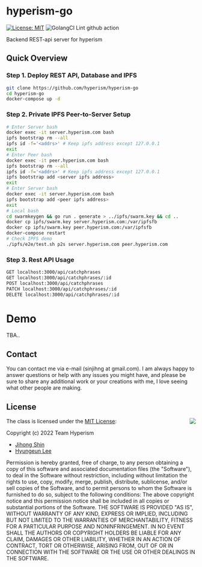 # hyperism-go

[![License: MIT](https://img.shields.io/badge/License-MIT-yellow.svg)](https://opensource.org/licenses/MIT)
![GolangCI Lint github action](https://github.com/hyperism/hyperism-go/actions/workflows/golangci-lint.yml/badge.svg?branch=main)

Backend REST-api server for hyperism 

## Quick Overview

### Step 1. Deploy REST API, Database and IPFS
```bash
git clone https://github.com/hyperism/hyperism-go
cd hyperism-go
docker-compose up -d
```

### Step 2. Private IPFS Peer-to-Server Setup
```bash
# Enter Server bash
docker exec -it server.hyperism.com bash
ipfs bootstrap rm --all
ipfs id -f='<addrs>' # Keep ipfs address except 127.0.0.1
exit
# Enter Peer bash
docker exec -it peer.hyperism.com bash
ipfs bootstrap rm --all
ipfs id -f='<addrs>' # Keep ipfs address except 127.0.0.1
ipfs bootstrap add <server ipfs address>
exit
# Enter Server bash
docker exec -it server.hyperism.com bash
ipfs bootstrap add <peer ipfs address>
exit
# Local bash
cd swarmkeygen && go run . generate > ../ipfs/swarm.key && cd ..
docker cp ipfs/swarm.key server.hyperism.com:/var/ipfsfb
docker cp ipfs/swarm.key peer.hyperism.com:/var/ipfsfb
docker-compose restart
# Check IPFS demo
./ipfs/e2e/test.sh p2s server.hyperism.com peer.hyperism.com
```
### Step 3. Rest API Usage
```bash
GET localhost:3000/api/catchphrases
GET localhost:3000/api/catchphrases/:id
POST localhost:3000/api/catchphrases
PATCH localhost:3000/api/catchphrases/:id
DELETE localhost:3000/api/catchphrases/:id
```

# Demo
TBA..

## Contact

You can contact me via e-mail (sinjihng at gmail.com). I am always happy to answer questions or help with any issues you might have, and please be sure to share any additional work or your creations with me, I love seeing what other people are making.

## License
<img align="right" src="http://opensource.org/trademarks/opensource/OSI-Approved-License-100x137.png">

The class is licensed under the [MIT License](http://opensource.org/licenses/MIT):

Copyright (c) 2022 Team Hyperism
*   [Jihong Shin](https://github.com/Snowapril)
*   [Hyungeun Lee](https://github.com/leehyunk6310)

Permission is hereby granted, free of charge, to any person obtaining a copy of this software and associated documentation files (the "Software"), to deal in the Software without restriction, including without limitation the rights to use, copy, modify, merge, publish, distribute, sublicense, and/or sell copies of the Software, and to permit persons to whom the Software is furnished to do so, subject to the following conditions:
The above copyright notice and this permission notice shall be included in all copies or substantial portions of the Software.
THE SOFTWARE IS PROVIDED "AS IS", WITHOUT WARRANTY OF ANY KIND, EXPRESS OR IMPLIED, INCLUDING BUT NOT LIMITED TO THE WARRANTIES OF MERCHANTABILITY, FITNESS FOR A PARTICULAR PURPOSE AND NONINFRINGEMENT. IN NO EVENT SHALL THE AUTHORS OR COPYRIGHT HOLDERS BE LIABLE FOR ANY CLAIM, DAMAGES OR OTHER LIABILITY, WHETHER IN AN ACTION OF CONTRACT, TORT OR OTHERWISE, ARISING FROM, OUT OF OR IN CONNECTION WITH THE SOFTWARE OR THE USE OR OTHER DEALINGS IN THE SOFTWARE.
